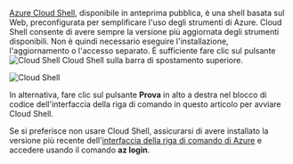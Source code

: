 
[Azure Cloud Shell](../articles/cloud-shell/quickstart.md), disponibile in anteprima pubblica, è una shell basata sul Web, preconfigurata per semplificare l'uso degli strumenti di Azure. Cloud Shell consente di avere sempre la versione più aggiornata degli strumenti disponibili. Non è quindi necessario eseguire l'installazione, l'aggiornamento o l'accesso separato. È sufficiente fare clic sul pulsante ![Cloud Shell](./media/cloud-shell-try-it/cs-button.png) Cloud Shell sulla barra di spostamento superiore. 

![Cloud Shell](./media/cloud-shell-try-it/cloud-shell.png)
 
In alternativa, fare clic sul pulsante **Prova** in alto a destra nel blocco di codice dell'interfaccia della riga di comando in questo articolo per avviare Cloud Shell.

Se si preferisce non usare Cloud Shell, assicurarsi di avere installato la versione più recente dell'[interfaccia della riga di comando di Azure](/cli/azure/install-azure-cli) e accedere usando il comando **az login**.







